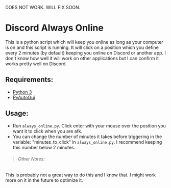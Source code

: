 DOES NOT WORK. WILL FIX SOON.

# Discord Always Online

This is a python script which will keep you online as long as your computer is on and this script is running. It will click on a position which you define every 2 minutes (by default) keeping you online on Discord or another app. I don't know how well it will work on other applications but I can confirm it works pretty well on Discord.

## Requirements:
- [Python 3](https://www.python.org/)
- [PyAutoGui](https://pyautogui.readthedocs.io/en/latest/install.html)

## Usage:
- Run `always_online.py`. Click enter with your mouse over the position you want it to click when you are afk.
- You can change the number of minutes it takes before triggering in the variable: "minutes_to_click" in `always_online.py`. I recommend keeping this number below 2 minutes.


> ###### Other Notes:
This is probably not a great way to do this and I know that. I might work more on it in the future to optimize it.
